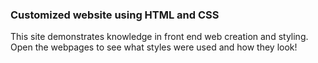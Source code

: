 ### Customized website using HTML and CSS

This site demonstrates knowledge in front end web
creation and styling. Open the webpages to see what
styles were used and how they look!

